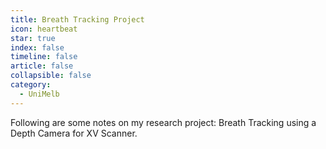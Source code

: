 ```yaml
---
title: Breath Tracking Project
icon: heartbeat
star: true
index: false
timeline: false
article: false
collapsible: false
category:
  - UniMelb
---
```


Following are some notes on my research project: Breath Tracking using a Depth Camera for XV Scanner.

<Catalog hideHeading/>